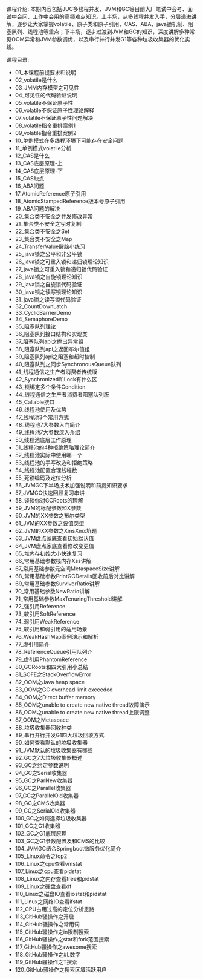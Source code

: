 课程介绍:
本期内容包括JUC多线程并发、JVM和GC等目前大厂笔试中会考、面试中会问、工作中会用的高频难点知识。上半场，从多线程并发入手，分层递进讲解，逐步让大家掌握volatile、原子类和原子引用、CAS、ABA、java锁机制、阻塞队列、线程池等重点；下半场，逐步过渡到JVM和GC的知识，深度讲解多种常见OOM异常和JVM参数调优，以及串行并行并发G1等各种垃圾收集器的优化实践。

课程目录:
* 01_本课程前提要求和说明
* 02_volatile是什么
* 03_JMM内存模型之可见性
* 04_可见性的代码验证说明
* 05_volatile不保证原子性
* 06_volatile不保证原子性理论解释
* 07_volatile不保证原子性问题解决
* 08_volatile指令重排案例1
* 09_volatile指令重排案例2
* 10_单例模式在多线程环境下可能存在安全问题
* 11_单例模式volatile分析
* 12_CAS是什么
* 13_CAS底层原理-上
* 14_CAS底层原理-下
* 15_CAS缺点
* 16_ABA问题
* 17_AtomicReference原子引用
* 18_AtomicStampedReference版本号原子引用
* 19_ABA问题的解决
* 20_集合类不安全之并发修改异常
* 21_集合类不安全之写时复制
* 22_集合类不安全之Set
* 23_集合类不安全之Map
* 24_TransferValue醒脑小练习
* 25_java锁之公平和非公平锁
* 26_java锁之可重入锁和递归锁理论知识
* 27_java锁之可重入锁和递归锁代码验证
* 28_java锁之自旋锁理论知识
* 29_java锁之自旋锁代码验证
* 30_java锁之读写锁理论知识
* 31_java锁之读写锁代码验证
* 32_CountDownLatch
* 33_CyclicBarrierDemo
* 34_SemaphoreDemo
* 35_阻塞队列理论
* 36_阻塞队列接口结构和实现类
* 37_阻塞队列api之抛出异常组
* 38_阻塞队列api之返回布尔值组
* 39_阻塞队列api之阻塞和超时控制
* 40_阻塞队列之同步SynchronousQueue队列
* 41_线程通信之生产者消费者传统版
* 42_Synchronized和Lock有什么区
* 43_锁绑定多个条件Condition
* 44_线程通信之生产者消费者阻塞队列版
* 45_Callable接口
* 46_线程池使用及优势
* 47_线程池3个常用方式
* 48_线程池7大参数入门简介
* 49_线程池7大参数深入介绍
* 50_线程池底层工作原理
* 51_线程池的4种拒绝策略理论简介
* 52_线程池实际中使用哪一个
* 53_线程池的手写改造和拒绝策略
* 54_线程池配置合理线程数
* 55_死锁编码及定位分析
* 56_JVMGC下半场技术加强说明和前提知识要求
* 57_JVMGC快速回顾复习串讲
* 58_谈谈你对GCRoots的理解
* 59_JVM的标配参数和X参数
* 60_JVM的XX参数之布尔类型
* 61_JVM的XX参数之设值类型
* 62_JVM的XX参数之XmsXmx坑题
* 63_JVM盘点家底查看初始默认值
* 64_JVM盘点家底查看修改变更值
* 65_堆内存初始大小快速复习
* 66_常用基础参数栈内存Xss讲解
* 67_常用基础参数元空间MetaspaceSize讲解
* 68_常用基础参数PrintGCDetails回收前后对比讲解
* 69_常用基础参数SurvivorRatio讲解
* 70_常用基础参数NewRatio讲解
* 71_常用基础参数MaxTenuringThreshold讲解
* 72_强引用Reference
* 73_软引用SoftReference 
* 74_弱引用WeakReference
* 75_软引用和弱引用的适用场景
* 76_WeakHashMap案例演示和解析
* 77_虚引用简介
* 78_ReferenceQueue引用队列介
* 79_虚引用PhantomReference
* 80_GCRoots和四大引用小总结
* 81_SOFE之StackOverflowError
* 82_OOM之Java heap space
* 83_OOM之GC overhead limit exceeded
* 84_OOM之Direct buffer memory
* 85_OOM之unable to create new native thread故障演示
* 86_OOM之unable to create new native thread上限调整
* 87_OOM之Metaspace
* 88_垃圾收集器回收种类
* 89_串行并行并发G1四大垃圾回收方式
* 90_如何查看默认的垃圾收集器
* 91_JVM默认的垃圾收集器有哪些
* 92_GC之7大垃圾收集器概述
* 93_GC之约定参数说明
* 94_GC之Serial收集器
* 95_GC之ParNew收集器
* 96_GC之Parallel收集器
* 97_GC之ParallelOld收集器
* 98_GC之CMS收集器
* 99_GC之SerialOld收集器
* 100_GC之如何选择垃圾收集器
* 101_GC之G1收集器
* 102_GC之G1底层原理
* 103_GC之G1参数配置及和CMS的比较
* 104_JVMGC结合Springboot微服务优化简介
* 105_Linux命令之top2 
* 106_Linux之cpu查看vmstat
* 107_Linux之cpu查看pidstat
* 108_Linux之内存查看free和pidstat
* 109_Linux之硬盘查看df
* 110_Linux之磁盘IO查看iostat和pidstat
* 111_Linux之网络IO查看ifstat
* 112_CPU占用过高的定位分析思路
* 113_GitHub骚操作之开启
* 114_GitHub骚操作之常用词
* 115_GitHub骚操作之in限制搜索
* 116_GitHub骚操作之star和fork范围搜索
* 117_GitHub骚操作之awesome搜索
* 118_GitHub骚操作之#L数字
* 119_GitHub骚操作之T搜索
* 120_GitHub骚操作之搜索区域活跃用户